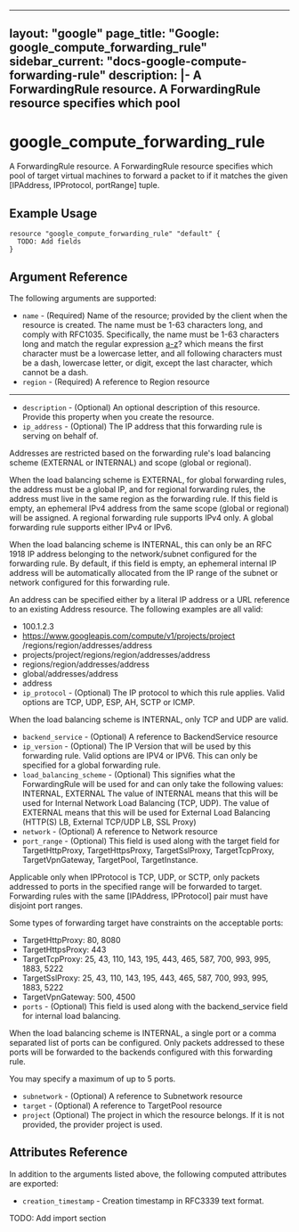 <!---
 ----------------------------------------------------------------------------

     ***     AUTO GENERATED CODE    ***    AUTO GENERATED CODE     ***

 ----------------------------------------------------------------------------

     This file is automatically generated by terraform-codegen and manual
     changes will be clobbered when the file is regenerated.

     Please read more about how to change this file in README.md and
     CONTRIBUTING.md located at the root of this package.

 ----------------------------------------------------------------------------
--->
---
layout: "google"
page_title: "Google: google_compute_forwarding_rule"
sidebar_current: "docs-google-compute-forwarding-rule"
description: |-
  A ForwardingRule resource. A ForwardingRule resource specifies which pool
---

# google\_compute\_forwarding\_rule

A ForwardingRule resource. A ForwardingRule resource specifies which pool
of target virtual machines to forward a packet to if it matches the given
[IPAddress, IPProtocol, portRange] tuple.


## Example Usage

```hcl
resource "google_compute_forwarding_rule" "default" {
  TODO: Add fields
}
```

## Argument Reference

The following arguments are supported:

* `name` -
  (Required)
  Name of the resource; provided by the client when the resource is
created. The name must be 1-63 characters long, and comply with
RFC1035. Specifically, the name must be 1-63 characters long and match
the regular expression [a-z]([-a-z0-9]*[a-z0-9])? which means the
first character must be a lowercase letter, and all following
characters must be a dash, lowercase letter, or digit, except the last
character, which cannot be a dash.
* `region` -
  (Required)
  A reference to Region resource




- - -

* `description` -
  (Optional)
  An optional description of this resource. Provide this property when
you create the resource.
* `ip_address` -
  (Optional)
  The IP address that this forwarding rule is serving on behalf of.

Addresses are restricted based on the forwarding rule's load balancing
scheme (EXTERNAL or INTERNAL) and scope (global or regional).

When the load balancing scheme is EXTERNAL, for global forwarding
rules, the address must be a global IP, and for regional forwarding
rules, the address must live in the same region as the forwarding
rule. If this field is empty, an ephemeral IPv4 address from the same
scope (global or regional) will be assigned. A regional forwarding
rule supports IPv4 only. A global forwarding rule supports either IPv4
or IPv6.

When the load balancing scheme is INTERNAL, this can only be an RFC
1918 IP address belonging to the network/subnet configured for the
forwarding rule. By default, if this field is empty, an ephemeral
internal IP address will be automatically allocated from the IP range
of the subnet or network configured for this forwarding rule.

An address can be specified either by a literal IP address or a URL
reference to an existing Address resource. The following examples are
all valid:

* 100.1.2.3
* https://www.googleapis.com/compute/v1/projects/project
    /regions/region/addresses/address
* projects/project/regions/region/addresses/address
* regions/region/addresses/address
* global/addresses/address
* address
* `ip_protocol` -
  (Optional)
  The IP protocol to which this rule applies. Valid options are TCP,
UDP, ESP, AH, SCTP or ICMP.

When the load balancing scheme is INTERNAL, only TCP and UDP are
valid.
* `backend_service` -
  (Optional)
  A reference to BackendService resource
* `ip_version` -
  (Optional)
  The IP Version that will be used by this forwarding rule. Valid
options are IPV4 or IPV6. This can only be specified for a global
forwarding rule.
* `load_balancing_scheme` -
  (Optional)
  This signifies what the ForwardingRule will be used for and can only
take the following values: INTERNAL, EXTERNAL The value of INTERNAL
means that this will be used for Internal Network Load Balancing (TCP,
UDP). The value of EXTERNAL means that this will be used for External
Load Balancing (HTTP(S) LB, External TCP/UDP LB, SSL Proxy)
* `network` -
  (Optional)
  A reference to Network resource
* `port_range` -
  (Optional)
  This field is used along with the target field for TargetHttpProxy,
TargetHttpsProxy, TargetSslProxy, TargetTcpProxy, TargetVpnGateway,
TargetPool, TargetInstance.

Applicable only when IPProtocol is TCP, UDP, or SCTP, only packets
addressed to ports in the specified range will be forwarded to target.
Forwarding rules with the same [IPAddress, IPProtocol] pair must have
disjoint port ranges.

Some types of forwarding target have constraints on the acceptable
ports:

* TargetHttpProxy: 80, 8080
* TargetHttpsProxy: 443
* TargetTcpProxy: 25, 43, 110, 143, 195, 443, 465, 587, 700, 993, 995,
                  1883, 5222
* TargetSslProxy: 25, 43, 110, 143, 195, 443, 465, 587, 700, 993, 995,
                  1883, 5222
* TargetVpnGateway: 500, 4500
* `ports` -
  (Optional)
  This field is used along with the backend_service field for internal
load balancing.

When the load balancing scheme is INTERNAL, a single port or a comma
separated list of ports can be configured. Only packets addressed to
these ports will be forwarded to the backends configured with this
forwarding rule.

You may specify a maximum of up to 5 ports.
* `subnetwork` -
  (Optional)
  A reference to Subnetwork resource
* `target` -
  (Optional)
  A reference to TargetPool resource
* `project` (Optional) The project in which the resource belongs.
    If it is not provided, the provider project is used.













## Attributes Reference

In addition to the arguments listed above, the following computed attributes are exported:

* `creation_timestamp` -
  Creation timestamp in RFC3339 text format.



TODO: Add import section
